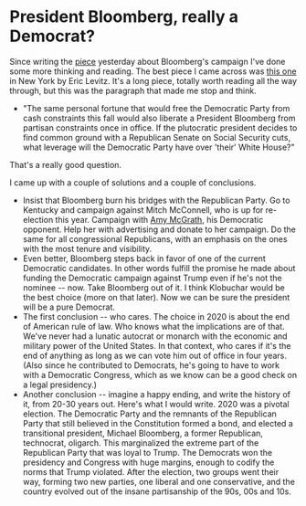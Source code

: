 # President Bloomberg, really a Democrat?
Since writing the <a href="https://nymag.com/intelligencer/2020/02/why-democrats-should-not-nominate-bloomberg-sexual-harassment-plutocracy.html">piece</a> yesterday about Bloomberg's campaign I've done some more thinking and reading. The best piece I came across was <a href="https://nymag.com/intelligencer/2020/02/why-democrats-should-not-nominate-bloomberg-sexual-harassment-plutocracy.html">this one</a> in New York by Eric Levitz. It's a long piece, totally worth reading all the way through, but this was the paragraph that made me stop and think.  
* "The same personal fortune that would free the Democratic Party from cash constraints this fall would also liberate a President Bloomberg from partisan constraints once in office. If the plutocratic president decides to find common ground with a Republican Senate on Social Security cuts, what leverage will the Democratic Party have over 'their' White House?"

That's a really good question. 

I came up with a couple of solutions and a couple of conclusions.
* Insist that Bloomberg burn his bridges with the Republican Party. Go to Kentucky and campaign against Mitch McConnell, who is up for re-election this year. Campaign with <a href="https://en.wikipedia.org/wiki/Amy_McGrath">Amy McGrath</a>, his Democratic opponent. Help her with advertising and donate to her campaign. Do the same for all congressional Republicans, with an emphasis on the ones with the most tenure and visibility. 
* Even better, Bloomberg steps back in favor of one of the current Democratic candidates. In other words fulfill the promise he made about funding the Democratic campaign against Trump even if he's not the nominee -- now. Take Bloomberg out of it. I think Klobuchar would be the best choice (more on that later). Now we can be sure the president will be a pure Democrat. 
* The first conclusion -- who cares. The choice in 2020 is about the end of American rule of law. Who knows what the implications are of that. We've never had a lunatic autocrat or monarch with the economic and military power of the United States. In that context, who cares if it's the end of anything as long as we can vote him out of office in four years. (Also since he contributed to Democrats, he's going to have to work with a Democratic Congress, which as we know can be a good check on a legal presidency.)
* Another conclusion -- imagine a happy ending, and write the history of it, from 20-30 years out. Here's what I would write. 2020 was a pivotal election. The Democratic Party and the remnants of the Republican Party that still believed in the Constitution formed a bond, and elected a transitional president, Michael Bloomberg, a former Republican, technocrat, oligarch. This marginalized the extreme part of the Republican Party that was loyal to Trump. The Democrats won the presidency and Congress with huge margins, enough to codify the norms that Trump violated. After the election, two groups went their way, forming two new parties, one liberal and one conservative, and the country evolved out of the insane partisanship of the 90s, 00s and 10s. 

